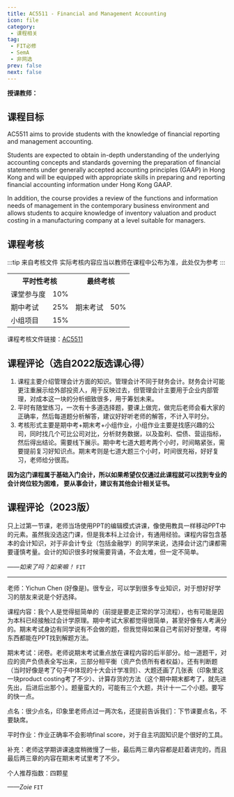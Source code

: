 ```yaml
---
title: AC5511 - Financial and Management Accounting
icon: file
category:
 - 课程相关
tag:
 - FIT必修
 - SemA
 - 非网选
prev: false
next: false
---
```


**授课教师：**

<VPBanner
  title = "Prof. CHANG Wonjae"
  content = "Assistant Professor"
  logo = "https://www.cb.cityu.edu.hk/portfolio/photos/xwonchang.jpg.pagespeed.ic.WlzbOcwp47.webp"
  :actions = '[  
        {
            text: "详细信息",
            "https://www.cb.cityu.edu.hk/People-and-Research/People/People-Details?eid=wonchang"
        },
    ]'
/>


<!-- more -->

## 课程目标

AC5511 aims to provide students with the knowledge of financial reporting and management accounting.

Students are expected to obtain in-depth understanding of the underlying accounting concepts and standards governing the preparation of financial statements under generally accepted accounting principles (GAAP) in Hong Kong and will be equipped with appropriate skills in preparing and reporting financial accounting information under Hong Kong GAAP.  

In addition, the course provides a review of the functions and information needs of management in the contemporary business environment and allows students to acquire knowledge of inventory valuation and product costing in a manufacturing company at a level suitable for managers.

## 课程考核

:::tip 来自考核文件
实际考核内容应当以教师在课程中公布为准，此处仅为参考
:::

<table>
    <tr>
        <th colspan=2>
            平时性考核
        </th>
        <th colspan=2>
            最终考核
        </th>
    </tr>
    <tr>
        <td>
            课堂参与度
        </td>
        <td>
            10%
        </td>
        <td rowspan=3>
            期末考试
        </td>
        <td rowspan=3>
            50%
        </td>
    </tr>
    <tr>
        <td>
            期中考试
        </td>
        <td>
            25%
        </td>
    </tr>
    <tr>
        <td>
            小组项目
        </td>
        <td>
            15%
        </td>
    </tr>
</table>

课程考核文件链接：[AC5511](https://www.cityu.edu.hk/catalogue/pg/202324/course/AC5511.pdf)

## 课程评论（选自2022版选课心得）

1. 课程主要介绍管理会计方面的知识。管理会计不同于财务会计。财务会计可能更注重展示给外部投资人，用于反映过去，但管理会计主要用于企业内部管理，对成本这一块的分析细致很多，用于筹划未来。
2. 平时有随堂练习，一次有十多道选择题，要课上做完，做完后老师会看大家的正确率，然后每道题分析解答，建议好好听老师的解答，不计入平时分。
3. 考核形式主要是期中考+期末考+小组作业，小组作业主要是找感兴趣的公司，同时找几个可比公司对比，分析财务数据，以及盈利、偿债、营运指标，然后得出结论。需要线下展示。期中考七道大题考两个小时，时间略紧张，需要提前复习好知识点。期末考则是七道大题三个小时，时间很充裕，好好复习，老师给分很高。

**因为这门课程属于基础入门会计，所以如果希望仅仅通过此课程就可以找到专业的会计岗位较为困难， 要从事会计，建议有其他会计相关证书。**

## 课程评论（2023版）

只上过第一节课，老师当场使用PPT的编辑模式讲课，像使用教具一样移动PPT中的元素。虽然我没选这门课，但是我本科上过会计，有通用经验。课程内容包含基本的会计知识，对于非会计专业（包括金融学）的同学来说，选择会计这门课都需要谨慎考量。会计的知识很多时候需要背诵，不会太难，但一定不简单。

_——如来了吗？如来嘛！_ `FIT`

---

老师：Yichun Chen (好像是)。很专业，可以学到很多专业知识，对于想好好学习的朋友来说是个好选择。

课程内容：我个人是觉得挺简单的（前提是要走正常的学习流程），也有可能是因为本科已经接触过会计学原理。期中考试大家都觉得很简单，甚至好像有人考满分的。期末考试身边有同学说有不会做的题，但我觉得如果自己考前好好整理，考得东西都能在PPT找到解题方法。

期末考试：闭卷。老师说期末考试重点放在课程内容的后半部分。给一道题干，对应的资产负债表全写出来，三部分相平衡（资产负债所有者权益）。还有判断题（当时好像是考了句子中体现的十大会计学准则）、大题还画了几张表（印象里这一块product costing考了不少）、计算存货的方法（这个期中期末都考了，就先进先出，后进后出那个）。题量蛮大的，可能有三个大题，共计十一二个小题。要写的快一点。

点名：很少点名，印象里老师点过一两次名，还提前告诉我们：下节课要点名，不要缺席。

平时作业：作业正确率不会影响final score，对于自主巩固知识是个很好的工具。

补充：老师这学期讲课速度稍微慢了一些，最后两三章内容都是赶着讲完的，而且最后两三章的内容在期末考试里考了不少。

个人推荐指数：四颗星

_——Zoie_ `FIT`
